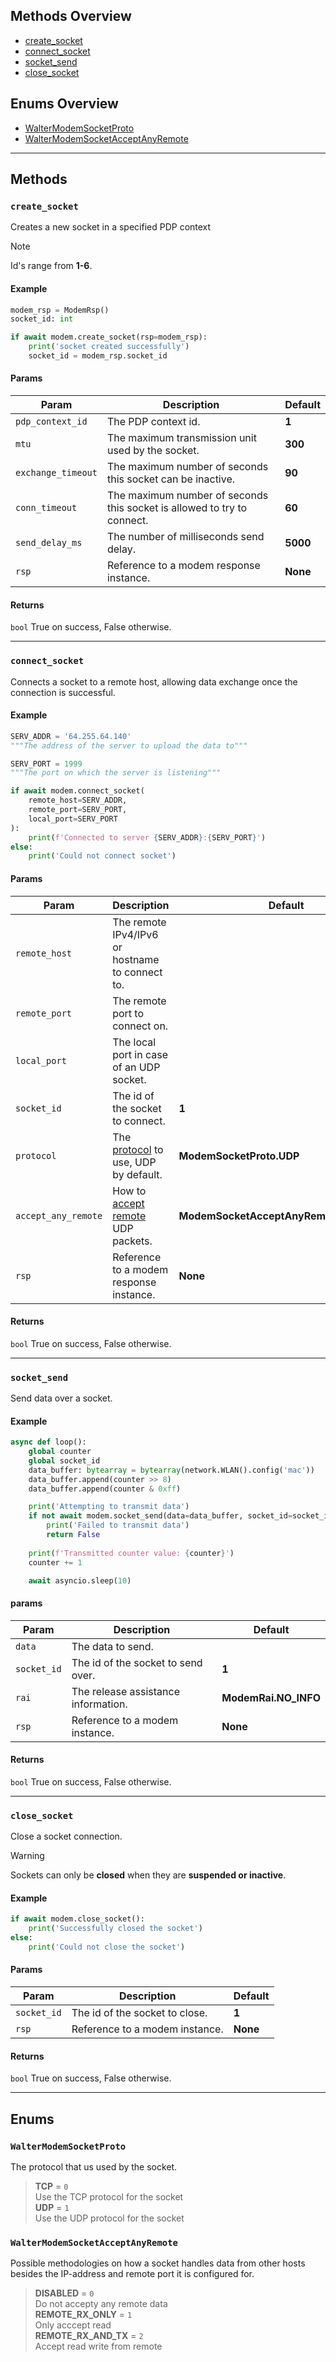 ## Methods Overview

- [create_socket](#create_socket)
- [connect_socket](#connect_socket)
- [socket_send](#socket_send)
- [close_socket](#close_socket)

## Enums Overview

- [WalterModemSocketProto](#waltermodemsocketproto)
- [WalterModemSocketAcceptAnyRemote](#waltermodemsocketacceptanyremote)

---

## Methods

### `create_socket`

Creates a new socket in a specified PDP context

> [!NOTE]
> Id's range from **1-6**.

#### Example

```py
modem_rsp = ModemRsp()
socket_id: int

if await modem.create_socket(rsp=modem_rsp):
    print('socket created successfully')
    socket_id = modem_rsp.socket_id
```

#### Params

| Param              | Description                                                             | Default  |
| ------------------ | ----------------------------------------------------------------------- | -------- |
| `pdp_context_id`   | The PDP context id.                                                     | **1**    |
| `mtu`              | The maximum transmission unit used by the socket.                       | **300**  |
| `exchange_timeout` | The maximum number of seconds this socket can be inactive.              | **90**   |
| `conn_timeout`     | The maximum number of seconds this socket is allowed to try to connect. | **60**   |
| `send_delay_ms`    | The number of milliseconds send delay.                                  | **5000** |
| `rsp`              | Reference to a modem response instance.                                 | **None** |

#### Returns

`bool`
True on success, False otherwise.

---

### `connect_socket`

Connects a socket to a remote host,
allowing data exchange once the connection is successful.

#### Example

```py
SERV_ADDR = '64.255.64.140'
"""The address of the server to upload the data to"""

SERV_PORT = 1999
"""The port on which the server is listening"""

if await modem.connect_socket(
    remote_host=SERV_ADDR,
    remote_port=SERV_PORT,
    local_port=SERV_PORT
):
    print(f'Connected to server {SERV_ADDR}:{SERV_PORT}')
else:
    print('Could not connect socket')
```

#### Params

| Param               | Description                                                            | Default                                 |
| ------------------- | ---------------------------------------------------------------------- | --------------------------------------- |
| `remote_host`       | The remote IPv4/IPv6 or hostname to connect to.                        |                                         |
| `remote_port`       | The remote port to connect on.                                         |                                         |
| `local_port`        | The local port in case of an UDP socket.                               |                                         |
| `socket_id`         | The id of the socket to connect.                                       | **1**                                   |
| `protocol`          | The [protocol](#waltermodemsocketproto) to use, UDP by default.        | **ModemSocketProto.UDP**                |
| `accept_any_remote` | How to [accept remote](#waltermodemsocketacceptanyremote) UDP packets. | **ModemSocketAcceptAnyRemote.DISABLED** |
| `rsp`               | Reference to a modem response instance.                                | **None**                                |

#### Returns

`bool`
True on success, False otherwise.

---

### `socket_send`

Send data over a socket.

#### Example

```py
async def loop():
    global counter
    global socket_id
    data_buffer: bytearray = bytearray(network.WLAN().config('mac'))
    data_buffer.append(counter >> 8)
    data_buffer.append(counter & 0xff)

    print('Attempting to transmit data')
    if not await modem.socket_send(data=data_buffer, socket_id=socket_id):
        print('Failed to transmit data')
        return False
    
    print(f'Transmitted counter value: {counter}')
    counter += 1

    await asyncio.sleep(10)
```

#### params

| Param       | Description                         | Default              |
| ----------- | ----------------------------------- | -------------------- |
| `data`      | The data to send.                   |                      |
| `socket_id` | The id of the socket to send over.  | **1**                |
| `rai`       | The release assistance information. | **ModemRai.NO_INFO** |
| `rsp`       | Reference to a modem instance.      | **None**             |

#### Returns

`bool`
True on success, False otherwise.

---

### `close_socket`

Close a socket connection.

> [!WARNING]
> Sockets can only be **closed** when they are **suspended or inactive**.

#### Example

```py
if await modem.close_socket():
    print('Successfully closed the socket')
else:
    print('Could not close the socket')
```

#### Params

| Param       | Description                    | Default  |
| ----------- | ------------------------------ | -------- |
| `socket_id` | The id of the socket to close. | **1**    |
| `rsp`       | Reference to a modem instance. | **None** |

#### Returns

`bool`
True on success, False otherwise.

---

## Enums

### `WalterModemSocketProto`

The protocol that us used by the socket.

> **TCP** = `0` \
> Use the TCP protocol for the socket \
> **UDP** = `1` \
> Use the UDP protocol for the socket

### `WalterModemSocketAcceptAnyRemote`

Possible methodologies on how a socket handles data from other hosts
besides the IP-address and remote port it is configured for.

> **DISABLED** = `0`\
> Do not accepty any remote data \
> **REMOTE_RX_ONLY** = `1`\
> Only acccept read \
> **REMOTE_RX_AND_TX** = `2` \
> Accept read write from remote
